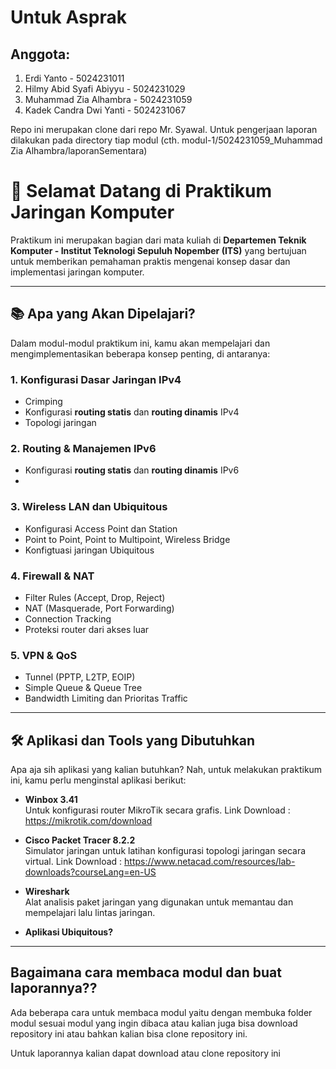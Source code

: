 # Untuk Asprak
## Anggota:
1. Erdi Yanto - 5024231011
2. Hilmy Abid Syafi Abiyyu - 5024231029
3. Muhammad Zia Alhambra - 5024231059
4. Kadek Candra Dwi Yanti - 5024231067

Repo ini merupakan clone dari repo Mr. Syawal. Untuk pengerjaan laporan dilakukan pada directory tiap modul (cth. modul-1/5024231059_Muhammad Zia Alhambra/laporanSementara)

# 👋 Selamat Datang di Praktikum Jaringan Komputer

Praktikum ini merupakan bagian dari mata kuliah di **Departemen Teknik Komputer - Institut Teknologi Sepuluh Nopember (ITS)** yang bertujuan untuk memberikan pemahaman praktis mengenai konsep dasar dan implementasi jaringan komputer.

---

## 📚 Apa yang Akan Dipelajari?

Dalam modul-modul praktikum ini, kamu akan mempelajari dan mengimplementasikan beberapa konsep penting, di antaranya:

### 1. **Konfigurasi Dasar Jaringan IPv4**
- Crimping
- Konfigurasi **routing statis** dan **routing dinamis** IPv4
- Topologi jaringan

### 2. **Routing & Manajemen IPv6**
- Konfigurasi **routing statis** dan **routing dinamis** IPv6
- 

### 3. **Wireless LAN dan Ubiquitous**
- Konfigurasi Access Point dan Station
- Point to Point, Point to Multipoint, Wireless Bridge
- Konfigtuasi jaringan Ubiquitous

### 4. **Firewall & NAT**
- Filter Rules (Accept, Drop, Reject)
- NAT (Masquerade, Port Forwarding)
- Connection Tracking
- Proteksi router dari akses luar

### 5. **VPN & QoS**
- Tunnel (PPTP, L2TP, EOIP)
- Simple Queue & Queue Tree
- Bandwidth Limiting dan Prioritas Traffic

---

## 🛠 Aplikasi dan Tools yang Dibutuhkan
Apa aja sih aplikasi yang kalian butuhkan?
Nah, untuk melakukan praktikum ini, kamu perlu menginstal aplikasi berikut:

- **Winbox 3.41**  
  Untuk konfigurasi router MikroTik secara grafis.
  Link Download : https://mikrotik.com/download

- **Cisco Packet Tracer 8.2.2**  
  Simulator jaringan untuk latihan konfigurasi topologi jaringan secara virtual.
  Link Download : https://www.netacad.com/resources/lab-downloads?courseLang=en-US

- **Wireshark**  
  Alat analisis paket jaringan yang digunakan untuk memantau dan mempelajari lalu lintas jaringan.

- **Aplikasi Ubiquitous?**  

  
---
## Bagaimana cara membaca modul dan buat laporannya??
Ada beberapa cara untuk membaca modul yaitu dengan membuka folder modul sesuai modul yang ingin dibaca atau kalian juga bisa download repository ini atau bahkan kalian bisa clone repository ini.

Untuk laporannya kalian dapat download atau clone repository ini